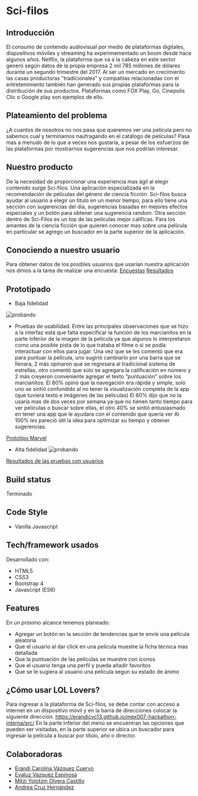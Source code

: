 # Sci-filos

## Introducción
El consumo de contenido audiovisual por medio de plataformas digitales, dispositivos móviles y streaming ha experimementado un boom desde hace algunos años. 
Netflix, la plataforma que va a la cabeza en este sector generó según datos de la propia empresa  2 mil 785 millones de dólares durante un segundo trimestre del 2017. 
Al ser un mercado en crecimiento las casas productoras "tradicionales"  y compañias relacionadas con el entretenimiento también han generado sus propias plataformas para la distribución de sus productos. Plataformas como FOX Play, Go, Cinepolis Clic o Google play son ejemplos de ello.

## Plateamiento del problema
¿A cuantos de nosotros no nos pasa que queremos ver una película pero no sabemos cual y terminamos naufragando en el catálogo de películas?
Pasa mas a menudo de lo que a veces nos gustaría, a pesar de los esfuerzos de las plataformas por mostrarnos sugerencias que nos podrían interesar.

## Nuestro producto
De la necesidad de proporcionar una experiencia mas ágil al elegir contenido surge Sci-filos.
Una aplicación especializada en la recomendación de películas del género de ciencia ficción.
Sci-filos busca ayudar al usuario a elegir un titulo en un menor tiempo, para ello tiene una sección con sugerencias del día,  sugerencias basadas en mejores efectos especiales y un botón para obtener una sugerencia random.
Otra sección dentro de Sci-Filos es un top de las películas mejor calificas.
Para los amantes de la ciencia ficción que quieren conocer mas sobre una película en particular se agrego un buscador en la parte superior de la aplicación.

## Conociendo a nuestro usuario
Para obtener datos de los posibles usuarios que usarían nuestra aplicación nos dimos a la tarea de realizar una encuesta:
[Encuestas](https://goo.gl/forms/vEzbXgr1G2gAVyWF2)
[Resultados](https://docs.google.com/document/d/1v1NqMLAKgoq1u7gdmKCabHb5l9X7pjnQUI4wuVi1-4A/edit?usp=sharing)
## Prototipado

- Baja fidelidad

![probando](https://i.ibb.co/Y7K6ymq/prototipobaja.png)

- Pruebas de usabilidad.
Entre las principales observaciones que se hizo a la interfaz está que falta especificar la función de los marcianitos en la parte inferior de la imagen de la película ya que algunos lo interpretaron como una posible pista de lo que trataba el filme o si se podía interactuar con ellos para jugar. Una vez que se les comentó que era para puntuar la película, uno sugirió cambiarlo por una barra que se llenara, 2 más opinaron que se regresara al tradicional sistema de estrellas, otro comentó que solo se agregara la calificación en número y 2 más creyeron conveniente agregar el texto “puntuación” sobre los marcianitos. 
El 80% opinó que la navegación era rápida y simple, solo uno se sintió confundido al no tener la visualización completa de la app (que tuviera texto e imágenes de las películas)
El 60% dijo que no la usaría mas de dos veces por semana ya que no tienen tanto tiempo para ver películas o buscar sobre ellas, el otro 40% se sintió entusiasmado en tener una app que le ayudara con el contenido que quería ver
Al 100% les pareció útil la idea para optimizar su tiempo y obtener sugerencias.

[Prototipo Marvel](https://marvelapp.com/87607bd/screen/53878026)

- Alta fidelidad
![probando](https://i.ibb.co/0MtVBmx/prototipoalta.png)

[Resultados de las pruebas con usuarios](https://docs.google.com/document/d/1dciFzH8T0574tdzBzyVNgas-9lX_POLIqcIOxwKz0js/edit)


## Build status
Terminado
## Code Style
- Vanilla Javascript
 
## Tech/framework usados
Desarrollado con:
-  HTML5
-  CSS3
-  Bootstrap 4
-  Javascript (ES6)

## Features
En un próximo alcance tenemos planeado:
* Agregar un botón en la sección de tendencias que te envíe una película aleatoria
* Que el usuario al dar click en una pelicula muestre la ficha técnica mas detallada
* Que la puntuación de las películas se muestre con íconos
* Que el usuario tenga una perfil y pueda añadir favoritos
* Que se le sugiera al usuario una película segun su estado de ánimo


## ¿Cómo usar LOL Lovers?
Para ingresar a la plataforma de Sci-filos, se debe contar con acceso a internet en un dispositivo móvil y en la barra de direcciones colocar la siguiente dirección.
https://erandicvc13.github.io/mex007-hackathon-interna/src/
En la parte inferior del menú se encuentran las opciones que pueden ser visitadas, en la parte superior se ubica un buscador para ingresar la película a buscar por título, año o director.

## Colaboradoras
- [Erandi Carolina Vázquez Cuervo](https://github.com/ErandiCVC13)
- [Evaluz Vazquez Espinosa](https://github.com/eve2921/)
- [Mitzi Yolotzin Olvera Castillo](https://github.com/MitziYolotzin)
- [Andrea Cruz Hernández](https://github.com/AndieCruz)

